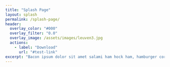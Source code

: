 ```yaml
---
title: "Splash Page"
layout: splash
permalink: /splash-page/
header:
  overlay_color: "#000"
  overlay_filter: "0.0"
  overlay_image: /assets/images/leuven3.jpg
  actions:
    - label: "Download"
      url: "#test-link"
excerpt: "Bacon ipsum dolor sit amet salami ham hock ham, hamburger corned beef short ribs kielbasa biltong t-bone drumstick tri-tip tail sirloin pork chop."
---
```

